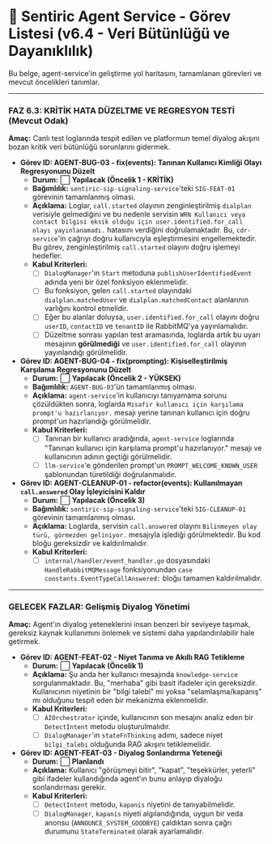 # 🧠 Sentiric Agent Service - Görev Listesi (v6.4 - Veri Bütünlüğü ve Dayanıklılık)

Bu belge, agent-service'in geliştirme yol haritasını, tamamlanan görevleri ve mevcut öncelikleri tanımlar.

---
### **FAZ 6.3: KRİTİK HATA DÜZELTME VE REGRESYON TESTİ (Mevcut Odak)**

**Amaç:** Canlı test loglarında tespit edilen ve platformun temel diyalog akışını bozan kritik veri bütünlüğü sorunlarını gidermek.

-   **Görev ID: AGENT-BUG-03 - fix(events): Tanınan Kullanıcı Kimliği Olayı Regresyonunu Düzelt**
    -   **Durum:** ⬜ **Yapılacak (Öncelik 1 - KRİTİK)**
    -   **Bağımlılık:** `sentiric-sip-signaling-service`'teki `SIG-FEAT-01` görevinin tamamlanmış olması.
    -   **Açıklama:** Loglar, `call.started` olayının zenginleştirilmiş `dialplan` verisiyle gelmediğini ve bu nedenle servisin `WRN Kullanıcı veya contact bilgisi eksik olduğu için user.identified.for_call olayı yayınlanamadı.` hatasını verdiğini doğrulamaktadır. Bu, `cdr-service`'in çağrıyı doğru kullanıcıyla eşleştirmesini engellemektedir. Bu görev, zenginleştirilmiş `call.started` olayını doğru işlemeyi hedefler.
    -   **Kabul Kriterleri:**
        -   [ ] `DialogManager`'ın `Start` metoduna `publishUserIdentifiedEvent` adında yeni bir özel fonksiyon eklenmelidir.
        -   [ ] Bu fonksiyon, gelen `call.started` olayındaki `dialplan.matchedUser` ve `dialplan.matchedContact` alanlarının varlığını kontrol etmelidir.
        -   [ ] Eğer bu alanlar doluysa, `user.identified.for_call` olayını doğru `userID`, `contactID` ve `tenantID` ile RabbitMQ'ya yayınlamalıdır.
        -   [ ] Düzeltme sonrası yapılan test aramasında, loglarda artık bu uyarı mesajının **görülmediği** ve `user.identified.for_call` olayının yayınlandığı görülmelidir.

-   **Görev ID: AGENT-BUG-04 - fix(prompting): Kişiselleştirilmiş Karşılama Regresyonunu Düzelt**
    -   **Durum:** ⬜ **Yapılacak (Öncelik 2 - YÜKSEK)**
    -   **Bağımlılık:** `AGENT-BUG-03`'ün tamamlanmış olması.
    -   **Açıklama:** `agent-service`'in kullanıcıyı tanıyamama sorunu çözüldükten sonra, loglarda `Misafir kullanıcı için karşılama prompt'u hazırlanıyor.` mesajı yerine tanınan kullanıcı için doğru prompt'un hazırlandığı görülmelidir.
    -   **Kabul Kriterleri:**
        -   [ ] Tanınan bir kullanıcı aradığında, `agent-service` loglarında "Tanınan kullanıcı için karşılama prompt'u hazırlanıyor." mesajı ve kullanıcının adının geçtiği görülmelidir.
        -   [ ] `llm-service`'e gönderilen prompt'un `PROMPT_WELCOME_KNOWN_USER` şablonundan türetildiği doğrulanmalıdır.

-   **Görev ID: AGENT-CLEANUP-01 - refactor(events): Kullanılmayan `call.answered` Olay İşleyicisini Kaldır**
    -   **Durum:** ⬜ **Yapılacak (Öncelik 3)**
    -   **Bağımlılık:** `sentiric-sip-signaling-service`'teki `SIG-CLEANUP-01` görevinin tamamlanmış olması.
    -   **Açıklama:** Loglarda, servisin `call.answered` olayını `Bilinmeyen olay türü, görmezden geliniyor.` mesajıyla işlediği görülmektedir. Bu kod bloğu gereksizdir ve kaldırılmalıdır.
    -   **Kabul Kriterleri:**
        -   [ ] `internal/handler/event_handler.go` dosyasındaki `HandleRabbitMQMessage` fonksiyonundan `case constants.EventTypeCallAnswered:` bloğu tamamen kaldırılmalıdır.
---
### **GELECEK FAZLAR: Gelişmiş Diyalog Yönetimi**

**Amaç:** Agent'ın diyalog yeteneklerini insan benzeri bir seviyeye taşımak, gereksiz kaynak kullanımını önlemek ve sistemi daha yapılandırılabilir hale getirmek.

-   **Görev ID: AGENT-FEAT-02 - Niyet Tanıma ve Akıllı RAG Tetikleme**
    -   **Durum:** ⬜ **Yapılacak (Öncelik 1)**
    -   **Açıklama:** Şu anda her kullanıcı mesajında `knowledge-service` sorgulanmaktadır. Bu, "merhaba" gibi basit ifadeler için gereksizdir. Kullanıcının niyetinin bir "bilgi talebi" mi yoksa "selamlaşma/kapanış" mı olduğunu tespit eden bir mekanizma eklenmelidir.
    -   **Kabul Kriterleri:**
        -   [ ] `AIOrchestrator` içinde, kullanıcının son mesajını analiz eden bir `DetectIntent` metodu oluşturulmalıdır.
        -   [ ] `DialogManager`'ın `stateFnThinking` adımı, sadece niyet `bilgi_talebi` olduğunda RAG akışını tetiklemelidir.

-   **Görev ID: AGENT-FEAT-03 - Diyalog Sonlandırma Yeteneği**
    -   **Durum:** ⬜ **Planlandı**
    -   **Açıklama:** Kullanıcı "görüşmeyi bitir", "kapat", "teşekkürler, yeterli" gibi ifadeler kullandığında agent'ın bunu anlayıp diyaloğu sonlandırması gerekir.
    -   **Kabul Kriterleri:**
        -   [ ] `DetectIntent` metodu, `kapanis` niyetini de tanıyabilmelidir.
        -   [ ] `DialogManager`, `kapanis` niyeti algılandığında, uygun bir veda anonsu (`ANNOUNCE_SYSTEM_GOODBYE`) çaldıktan sonra çağrı durumunu `StateTerminated` olarak ayarlamalıdır.